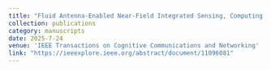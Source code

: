 ```yaml
---
title: "Fluid Antenna-Enabled Near-Field Integrated Sensing, Computing and Semantic Communication for Emerging Applications"
collection: publications
category: manuscripts
date: 2025-7-24
venue: 'IEEE Transactions on Cognitive Communications and Networking'
link: "https://ieeexplore.ieee.org/abstract/document/11096081"
---
```

